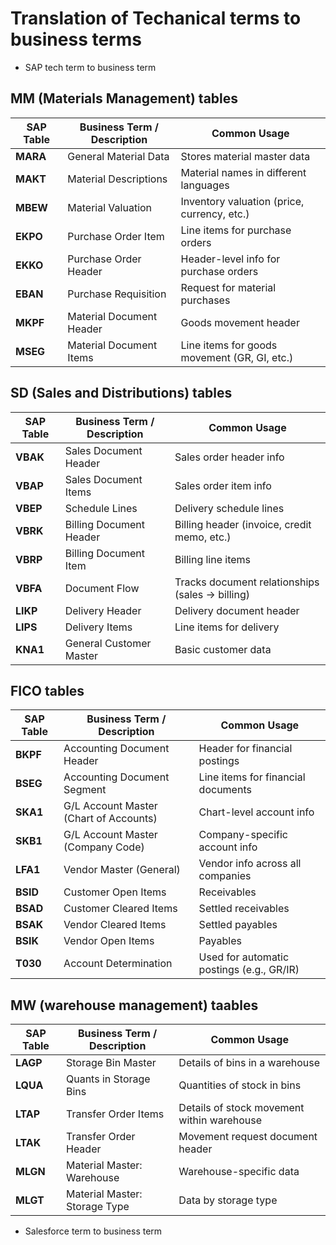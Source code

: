 # Translation of Techanical terms to business terms 
- SAP tech term to business term 

## MM (Materials Management) tables 

| SAP Table | Business Term / Description | Common Usage                                 |
| --------- | --------------------------- | -------------------------------------------- |
| **MARA**  | General Material Data       | Stores material master data                  |
| **MAKT**  | Material Descriptions       | Material names in different languages        |
| **MBEW**  | Material Valuation          | Inventory valuation (price, currency, etc.)  |
| **EKPO**  | Purchase Order Item         | Line items for purchase orders               |
| **EKKO**  | Purchase Order Header       | Header-level info for purchase orders        |
| **EBAN**  | Purchase Requisition        | Request for material purchases               |
| **MKPF**  | Material Document Header    | Goods movement header                        |
| **MSEG**  | Material Document Items     | Line items for goods movement (GR, GI, etc.) |

## SD (Sales and Distributions) tables 

| SAP Table | Business Term / Description | Common Usage                                    |
| --------- | --------------------------- | ----------------------------------------------- |
| **VBAK**  | Sales Document Header       | Sales order header info                         |
| **VBAP**  | Sales Document Items        | Sales order item info                           |
| **VBEP**  | Schedule Lines              | Delivery schedule lines                         |
| **VBRK**  | Billing Document Header     | Billing header (invoice, credit memo, etc.)     |
| **VBRP**  | Billing Document Item       | Billing line items                              |
| **VBFA**  | Document Flow               | Tracks document relationships (sales → billing) |
| **LIKP**  | Delivery Header             | Delivery document header                        |
| **LIPS**  | Delivery Items              | Line items for delivery                         |
| **KNA1**  | General Customer Master     | Basic customer data                             |


## FICO tables 

| SAP Table | Business Term / Description            | Common Usage                              |
| --------- | -------------------------------------- | ----------------------------------------- |
| **BKPF**  | Accounting Document Header             | Header for financial postings             |
| **BSEG**  | Accounting Document Segment            | Line items for financial documents        |
| **SKA1**  | G/L Account Master (Chart of Accounts) | Chart-level account info                  |
| **SKB1**  | G/L Account Master (Company Code)      | Company-specific account info             |
| **LFA1**  | Vendor Master (General)                | Vendor info across all companies          |
| **BSID**  | Customer Open Items                    | Receivables                               |
| **BSAD**  | Customer Cleared Items                 | Settled receivables                       |
| **BSAK**  | Vendor Cleared Items                   | Settled payables                          |
| **BSIK**  | Vendor Open Items                      | Payables                                  |
| **T030**  | Account Determination                  | Used for automatic postings (e.g., GR/IR) |

## MW (warehouse management) taables 

| SAP Table | Business Term / Description   | Common Usage                               |
| --------- | ----------------------------- | ------------------------------------------ |
| **LAGP**  | Storage Bin Master            | Details of bins in a warehouse             |
| **LQUA**  | Quants in Storage Bins        | Quantities of stock in bins                |
| **LTAP**  | Transfer Order Items          | Details of stock movement within warehouse |
| **LTAK**  | Transfer Order Header         | Movement request document header           |
| **MLGN**  | Material Master: Warehouse    | Warehouse-specific data                    |
| **MLGT**  | Material Master: Storage Type | Data by storage type                       |



- Salesforce term to business term 